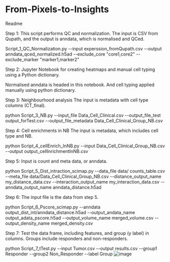 # From-Pixels-to-Insights

Readme

Step 1: This script performs QC and normalization. The input is CSV from Qupath, and the output is anndata, which is normalised and QCed.

Script_1_QC_Normalization.py --input experssion_fromQupath.csv --output anndata_qced_normalized.h5ad --exclude_core "core1,core2" --exclude_marker "marker1,marker2"



Step 2: Jupyter Notebook for creating heatmaps and manual cell typing using a Python dictionary.


Normalised anndata is headed in this notebook. And cell typing applied manually using python dictionary.


Step 3: Neighbourhood analysis The input is metadata with cell type columns (CT_final).

python Script_3_NB.py --input_file Data_Cell_Clinical.csv --output_file_test output_forTest.csv --output_file_metadata Data_Cell_Clinical_Group_NB.csv


Step 4: Cell enrichments in NB The input is metadata, which includes cell type and NB.

python Script_4_cellEnrich_InNB.py --input Data_Cell_Clinical_Group_NB.csv --output output_cellInrichmentInNB.csv


Step 5: Input is count and meta data, or anndata.

python Script_5_Dist_intraction_scimap.py --data_file data/ counts_table.csv --meta_file data/Data_Cell_Clinical_Group_NB.csv --distance_output_name my_distance_data.csv --interaction_output_name my_interaction_data.csv --anndata_output_name anndata_distance.h5ad

Step 6: The input file is the data from step 5.

python Script_6_Pscore_scimap.py --anndata output_dist_int/anndata_distance.h5ad --output_andata_name output_adata_pscore.h5ad --output_volume_name merged_volume.csv --output_density_name merged_density.csv



Step 7: Test the data frame, including features, and group (y label) in columns. Groups include responders and non-responders.

python Script_7_tTest.py --input Tumor.csv --output results.csv --group1 Responder --group2 Non_Responder --label Group
![image](https://github.com/clinicalomx/From-Pixels-to-Insights/assets/152827690/c059c9ea-0c16-4c84-a3cb-9f40a0835fa7)
